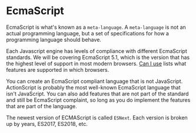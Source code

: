 # EcmaScript

EcmaScript is what's known as a `meta-language`.  A `meta-language` is not an actual programming language, but a set of specifications for how a programming language should behave.

Each Javascript engine has levels of compliance with different EcmaScript standards.  We will be covering EcmaScript 5.1, which is the version that has the highest level of support in most modern browsers.  [Can I use](http://www.caniuse.com) lists what features are supported in which browsers.

You can create an EcmaScript compliant language that is not JavaScript.  ActionScript is probably the most well-known EcmaScript language that isn't JavaScript.  You can also add features that are not part of the standard and still be EcmaScript complaint, so long as you do implement the features that are part of the language.

The newest version of ECMAScript is called `ESNext`.  Each version is broken up by years, ES2017, ES2018, etc.
